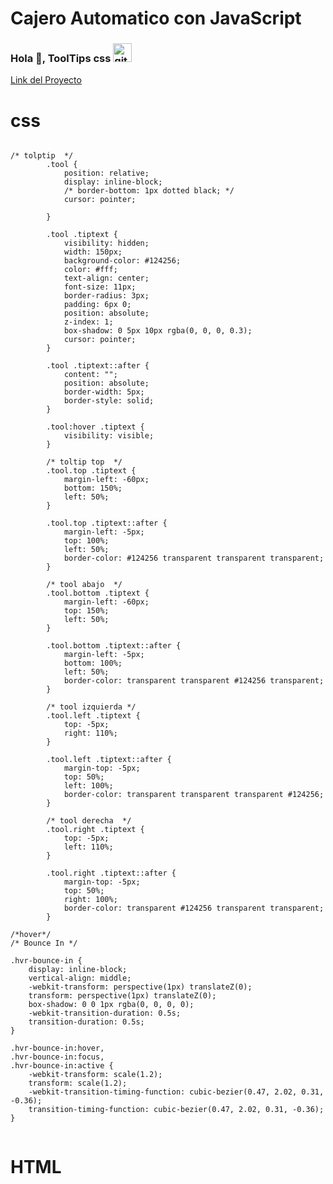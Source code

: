 # Cajero Automatico con JavaScript
### Hola 👋, ToolTips css <img src='https://github.githubassets.com/images/mona-loading-default.gif' alt='github' height='30'>
[Link del Proyecto](https://arlingholguin.github.io/cajero/)  
# css
<pre><code>
/* tolptip  */
        .tool {
            position: relative;
            display: inline-block;
            /* border-bottom: 1px dotted black; */
            cursor: pointer;

        }

        .tool .tiptext {
            visibility: hidden;
            width: 150px;
            background-color: #124256;
            color: #fff;
            text-align: center;
            font-size: 11px;
            border-radius: 3px;
            padding: 6px 0;
            position: absolute;
            z-index: 1;
            box-shadow: 0 5px 10px rgba(0, 0, 0, 0.3);
            cursor: pointer;
        }

        .tool .tiptext::after {
            content: "";
            position: absolute;
            border-width: 5px;
            border-style: solid;
        }

        .tool:hover .tiptext {
            visibility: visible;
        }

        /* toltip top  */
        .tool.top .tiptext {
            margin-left: -60px;
            bottom: 150%;
            left: 50%;
        }

        .tool.top .tiptext::after {
            margin-left: -5px;
            top: 100%;
            left: 50%;
            border-color: #124256 transparent transparent transparent;
        }

        /* tool abajo  */
        .tool.bottom .tiptext {
            margin-left: -60px;
            top: 150%;
            left: 50%;
        }

        .tool.bottom .tiptext::after {
            margin-left: -5px;
            bottom: 100%;
            left: 50%;
            border-color: transparent transparent #124256 transparent;
        }

        /* tool izquierda */
        .tool.left .tiptext {
            top: -5px;
            right: 110%;
        }

        .tool.left .tiptext::after {
            margin-top: -5px;
            top: 50%;
            left: 100%;
            border-color: transparent transparent transparent #124256;
        }

        /* tool derecha  */
        .tool.right .tiptext {
            top: -5px;
            left: 110%;
        }

        .tool.right .tiptext::after {
            margin-top: -5px;
            top: 50%;
            right: 100%;
            border-color: transparent #124256 transparent transparent;
        }

/*hover*/
/* Bounce In */

.hvr-bounce-in {
    display: inline-block;
    vertical-align: middle;
    -webkit-transform: perspective(1px) translateZ(0);
    transform: perspective(1px) translateZ(0);
    box-shadow: 0 0 1px rgba(0, 0, 0, 0);
    -webkit-transition-duration: 0.5s;
    transition-duration: 0.5s;
}

.hvr-bounce-in:hover,
.hvr-bounce-in:focus,
.hvr-bounce-in:active {
    -webkit-transform: scale(1.2);
    transform: scale(1.2);
    -webkit-transition-timing-function: cubic-bezier(0.47, 2.02, 0.31, -0.36);
    transition-timing-function: cubic-bezier(0.47, 2.02, 0.31, -0.36);
}

</code></pre>

# HTML
<pre><code>

</code></pre>

